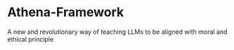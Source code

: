 # Athena-Framework
A new and revolutionary way of teaching LLMs to be aligned with moral and ethical principle

